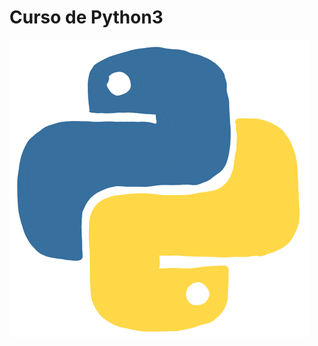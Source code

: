 # Curso de Python3
![Gif do Python](https://github.com/RaphaelMolina/Curso_em_video_Python3/blob/master/Python.gif)
